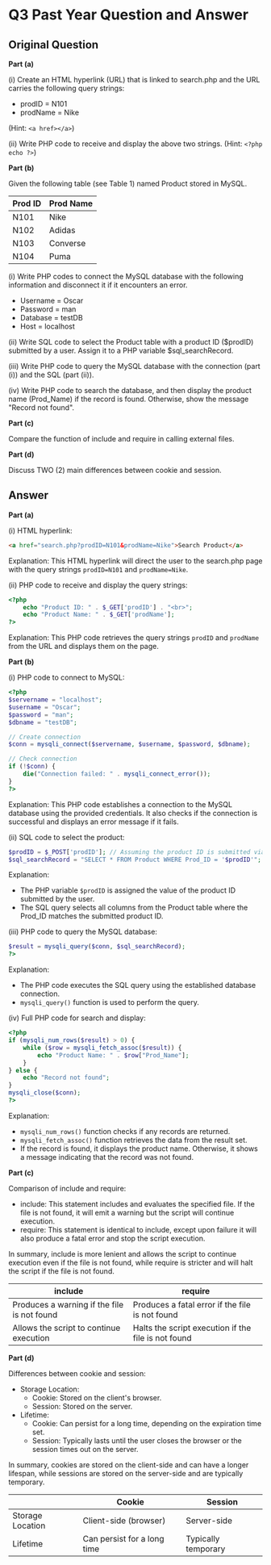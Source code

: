 # Q3 Past Year Question and Answer

## Original Question

**Part (a)**

(i) Create an HTML hyperlink (URL) that is linked to search.php and the URL carries the following query strings:

- prodID = N101
- prodName = Nike

(Hint: `<a href></a>`)

(ii) Write PHP code to receive and display the above two strings.
(Hint: `<?php echo ?>`)

**Part (b)**

Given the following table (see Table 1) named Product stored in MySQL.

| Prod ID | Prod Name |
| --- | --- |
| N101 | Nike |
| N102 | Adidas |
| N103 | Converse |
| N104 | Puma |

(i) Write PHP codes to connect the MySQL database with the following information and disconnect it if it encounters an error.

- Username = Oscar
- Password = man
- Database = testDB
- Host = localhost

(ii) Write SQL code to select the Product table with a product ID ($prodID) submitted by a user. Assign it to a PHP variable $sql_searchRecord.

(iii) Write PHP code to query the MySQL database with the connection (part (i)) and the SQL (part (ii)).

(iv) Write PHP code to search the database, and then display the product name (Prod_Name) if the record is found. Otherwise, show the message "Record not found".

**Part (c)**

Compare the function of include and require in calling external files.

**Part (d)**

Discuss TWO (2) main differences between cookie and session.

## Answer

**Part (a)**

(i) HTML hyperlink:

```html
<a href="search.php?prodID=N101&prodName=Nike">Search Product</a>
```

Explanation: This HTML hyperlink will direct the user to the search.php page with the query strings `prodID=N101` and `prodName=Nike`.

(ii) PHP code to receive and display the query strings:

```php
<?php
    echo "Product ID: " . $_GET['prodID'] . "<br>";
    echo "Product Name: " . $_GET['prodName'];
?>
```

Explanation: This PHP code retrieves the query strings `prodID` and `prodName` from the URL and displays them on the page.

**Part (b)**

(i) PHP code to connect to MySQL:

```php
<?php
$servername = "localhost";
$username = "Oscar";
$password = "man";
$dbname = "testDB";

// Create connection
$conn = mysqli_connect($servername, $username, $password, $dbname);

// Check connection
if (!$conn) {
    die("Connection failed: " . mysqli_connect_error());
}
?>
```

Explanation: This PHP code establishes a connection to the MySQL database using the provided credentials. It also checks if the connection is successful and displays an error message if it fails.

(ii) SQL code to select the product:

```php
$prodID = $_POST['prodID']; // Assuming the product ID is submitted via POST method
$sql_searchRecord = "SELECT * FROM Product WHERE Prod_ID = '$prodID'";
```

Explanation: 
- The PHP variable `$prodID` is assigned the value of the product ID submitted by the user.
- The SQL query selects all columns from the Product table where the Prod_ID matches the submitted product ID.

(iii) PHP code to query the MySQL database:

```php
$result = mysqli_query($conn, $sql_searchRecord);
?>
```

Explanation:
- The PHP code executes the SQL query using the established database connection.
- `mysqli_query()` function is used to perform the query.

(iv) Full PHP code for search and display:

```php
<?php
if (mysqli_num_rows($result) > 0) {
    while ($row = mysqli_fetch_assoc($result)) {
        echo "Product Name: " . $row["Prod_Name"];
    }
} else {
    echo "Record not found";
}
mysqli_close($conn);
?>
```

Explanation:
- `mysqli_num_rows()` function checks if any records are returned.
- `mysqli_fetch_assoc()` function retrieves the data from the result set.
- If the record is found, it displays the product name. Otherwise, it shows a message indicating that the record was not found.


**Part (c)**

Comparison of include and require:

- include: This statement includes and evaluates the specified file. If the file is not found, it will emit a warning but the script will continue execution.
- require: This statement is identical to include, except upon failure it will also produce a fatal error and stop the script execution.

In summary, include is more lenient and allows the script to continue execution even if the file is not found, while require is stricter and will halt the script if the file is not found.

| include | require |
| --- | --- |
| Produces a warning if the file is not found | Produces a fatal error if the file is not found |
| Allows the script to continue execution | Halts the script execution if the file is not found |

**Part (d)**

Differences between cookie and session:

- Storage Location:
  - Cookie: Stored on the client's browser.
  - Session: Stored on the server.
- Lifetime:
  - Cookie: Can persist for a long time, depending on the expiration time set.
  - Session: Typically lasts until the user closes the browser or the session times out on the server.

In summary, cookies are stored on the client-side and can have a longer lifespan, while sessions are stored on the server-side and are typically temporary.

|  | Cookie | Session |
| --- | --- | --- |
| Storage Location | Client-side (browser) | Server-side |
| Lifetime | Can persist for a long time | Typically temporary |